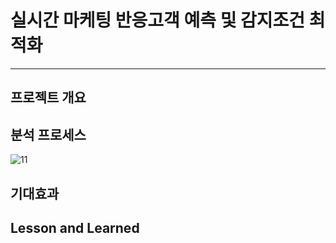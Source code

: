 # 실시간 마케팅 반응고객 예측 및 감지조건 최적화
----

## 프로젝트 개요

## 분석 프로세스
![11](https://github.com/DAjihwanPark/portfolio/assets/86225717/5983e105-8b75-464c-871c-773706870ec4)
## 기대효과

## Lesson and Learned

